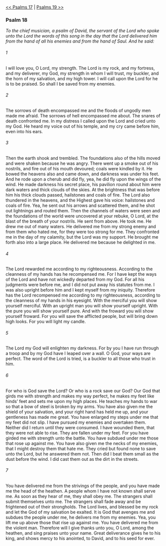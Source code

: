 [<< Psalms 17](Psalms%2017)  |  [Psalms 19 >>](Psalms%2019)

### Psalm 18

*To the chief musician, a psalm of David, the servant of the Lord who spoke unto the Lord the words of this song in the day that the Lord delivered him from the hand of all his enemies and from the hand of Saul. And he said:*

###### 1
I will love you, O Lord, my strength. The Lord is my rock, and my fortress, and my deliverer, my God, my strength in whom I will trust, my buckler, and the horn of my salvation, and my high tower. I will call upon the Lord for he is to be praised. So shall I be saved from my enemies.

###### 2
The sorrows of death encompassed me and the floods of ungodly men made me afraid. The sorrows of hell encompassed me about. The snares of death confronted me. In my distress I called upon the Lord and cried unto my God. He heard my voice out of his temple, and my cry came before him, even into his ears.

###### 3
Then the earth shook and trembled. The foundations also of the hills moved and were shaken because he was angry. There went up a smoke out of his nostrils, and fire out of his mouth devoured; coals were kindled by it. He bowed the heavens also and came down, and darkness was under his feet. And he rode upon a cherub and did fly, yea, he did fly upon the wings of the wind. He made darkness his secret place, his pavilion round about him were dark waters and thick clouds of the skies. At the brightness that was before him his thick clouds passed, hailstones and coals of fire. The Lord also thundered in the heavens, and the Highest gave his voice: hailstones and coals of fire. Yea, he sent out his arrows and scattered them, and he shot out lightnings and routed them. Then the channels of waters were seen and the foundations of the world were uncovered at your rebuke, O Lord, at the blast of the breath of your nostrils. He sent from above. He took me. He drew me out of many waters. He delivered me from my strong enemy and from them who hated me, for they were too strong for me. They confronted me in the day of my calamity, but the Lord was my support. He brought me forth also into a large place. He delivered me because he delighted in me.

###### 4
The Lord rewarded me according to my righteousness. According to the cleanness of my hands has he recompensed me. For I have kept the ways of the Lord and have not wickedly departed from my God. For all his judgments were before me, and I did not put away his statutes from me. I was also upright before him and I kept myself from my iniquity. Therefore has the Lord recompensed me according to my righteousness, according to the cleanness of my hands in his eyesight. With the merciful you will show yourself merciful. With an upright man you will show yourself upright. With the pure you will show yourself pure. And with the froward you will show yourself froward. For you will save the afflicted people, but will bring down high looks. For you will light my candle.

###### 5
The Lord my God will enlighten my darkness. For by you I have run through a troop and by my God have I leaped over a wall. O God, your ways are perfect. The word of the Lord is tried, is a buckler to all those who trust in him.

###### 6
For who is God save the Lord? Or who is a rock save our God? Our God that girds me with strength and makes my way perfect, he makes my feet like hinds’ feet and sets me upon my high places. He teaches my hands to war so that a bow of steel is broken by my arms. You have also given me the shield of your salvation, and your right hand has held me up, and your gentleness has made me great. You have enlarged my steps under me that my feet did not slip. I have pursued my enemies and overtaken them. Neither did I return until they were consumed. I have wounded them, that they were not able to rise. They are fallen under my feet. For you have girded me with strength unto the battle. You have subdued under me those that rose up against me. You have also given me the necks of my enemies, that I might destroy them that hate me. They cried but found none to save unto the Lord, but he answered them not. Then did I beat them small as the dust before the wind. I did cast them out as the dirt in the streets.

###### 7
You have delivered me from the strivings of the people, and you have made me the head of the heathen. A people whom I have not known shall serve me. As soon as they hear of me, they shall obey me. The strangers shall submit themselves unto me. The strangers shall fade away and be frightened out of their strongholds. The Lord lives, and blessed be my rock and let the God of my salvation be exalted. It is God that avenges me and subdues the people under me, he delivers me from my enemies. Yea, you lift me up above those that rise up against me. You have delivered me from the violent man. Therefore will I give thanks unto you, O Lord, among the heathen, and sing praises unto your name. Great deliverance gives he to his king, and shows mercy to his anointed, to David, and to his seed for ever.